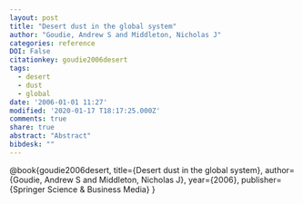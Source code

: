 ```yaml
---
layout: post
title: "Desert dust in the global system"
author: "Goudie, Andrew S and Middleton, Nicholas J"
categories: reference
DOI: False
citationkey: goudie2006desert
tags:
  - desert
  - dust
  - global
date: '2006-01-01 11:27'
modified: '2020-01-17 T18:17:25.000Z'
comments: true
share: true
abstract: "Abstract"
bibdesk: ""
---
```


@book{goudie2006desert,
  title={Desert dust in the global system},
  author={Goudie, Andrew S and Middleton, Nicholas J},
  year={2006},
  publisher={Springer Science \& Business Media}
}
